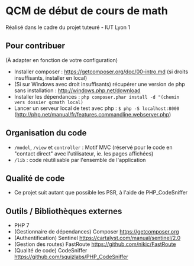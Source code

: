 # QCM de début de cours de math
Réalisé dans le cadre du projet tuteuré - IUT Lyon 1

## Pour contribuer
(À adapter en fonction de votre configuration)
- Installer composer : https://getcomposer.org/doc/00-intro.md (si droits insuffisants, installer en local)
- (Si sur Windows avec droit insuffisants) récupérer une version de php sans installation : http://windows.php.net/download
- Installer les dépendances : `php composer.phar install -d "(chemin vers dossier qcmath local)`
- Lancer un serveur local de test avec php : `$ php -S localhost:8000` (http://php.net/manual/fr/features.commandline.webserver.php)

## Organisation du code
- `/model`, `/view` et `controller` : Motif MVC (réservé pour le code en "contact direct" avec l'utilisateur, ie. les pages affichées)
- `/lib` : code réutilisable par l'ensemble de l'application

## Qualité de code
- Ce projet suit autant que possible les PSR, à l'aide de PHP_CodeSniffer

## Outils / Bibliothèques externes
- PHP 7
- (Gestionnaire de dépendances) Composer <https://getcomposer.org>
- (Authentification) Sentinel <https://cartalyst.com/manual/sentinel/2.0> 
- (Gestion des routes) FastRoute <https://github.com/nikic/FastRoute>
- (Qualité de code) CodeSniffer <https://github.com/squizlabs/PHP_CodeSniffer>
